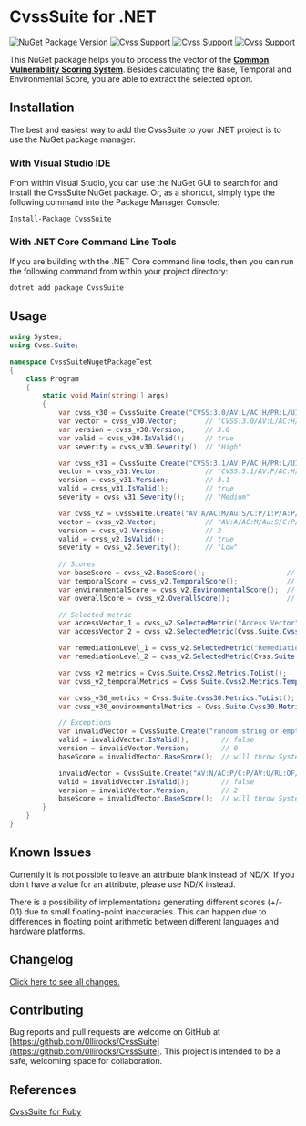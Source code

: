 # CvssSuite for .NET

[![NuGet Package Version](http://img.shields.io/nuget/v/CvssSuite.svg)](https://www.nuget.org/packages/CvssSuite)
[![Cvss Support](https://img.shields.io/badge/CVSS-v2-brightgreen.svg)](https://www.first.org/cvss/v2/guide)
[![Cvss Support](https://img.shields.io/badge/CVSS-v3.0-brightgreen.svg)](https://www.first.org/cvss/v3.0/user-guide)
[![Cvss Support](https://img.shields.io/badge/CVSS-v3.1-brightgreen.svg)](https://www.first.org/cvss/v3.1/user-guide)

This NuGet package helps you to process the vector of the [**Common Vulnerability Scoring System**](https://www.first.org/cvss/specification-document).
Besides calculating the Base, Temporal and Environmental Score, you are able to extract the selected option.

## Installation

The best and easiest way to add the CvssSuite to your .NET project is to use the NuGet package manager.

### With Visual Studio IDE
From within Visual Studio, you can use the NuGet GUI to search for and install the CvssSuite NuGet package. Or, as a shortcut, simply type the following command into the Package Manager Console:

    Install-Package CvssSuite

### With .NET Core Command Line Tools
If you are building with the .NET Core command line tools, then you can run the following command from within your project directory:

    dotnet add package CvssSuite

## Usage

```cs
using System;
using Cvss.Suite;

namespace CvssSuiteNugetPackageTest
{
    class Program
    {
        static void Main(string[] args)
        {
            var cvss_v30 = CvssSuite.Create("CVSS:3.0/AV:L/AC:H/PR:L/UI:R/S:C/C:L/I:L/A:L/CR:L/IR:M/AR:H/MAV:N/MAC:H/MPR:N/MUI:R/MS:U/MC:N/MI:L/MA:H");
            var vector = cvss_v30.Vector;       // "CVSS:3.0/AV:L/AC:H/PR:L/UI:R/S:C/C:L/I:L/A:L/CR:L/IR:M/AR:H/MAV:N/MAC:H/MPR:N/MUI:R/MS:U/MC:N/MI:L/MA:H"
            var version = cvss_v30.Version;     // 3.0
            var valid = cvss_v30.IsValid();     // true
            var severity = cvss_v30.Severity(); // "High"

            var cvss_v31 = CvssSuite.Create("CVSS:3.1/AV:P/AC:H/PR:L/UI:R/S:U/C:L/I:L/A:H/E:H/RL:U/RC:U");
            vector = cvss_v31.Vector;           // "CVSS:3.1/AV:P/AC:H/PR:L/UI:R/S:U/C:L/I:L/A:H/E:H/RL:U/RC:U"
            version = cvss_v31.Version;         // 3.1
            valid = cvss_v31.IsValid();         // true
            severity = cvss_v31.Severity();     // "Medium"

            var cvss_v2 = CvssSuite.Create("AV:A/AC:M/Au:S/C:P/I:P/A:P/E:POC/RL:TF/RC:UC/CDP:L/TD:M/CR:M/IR:M/AR:M");
            vector = cvss_v2.Vector;            // "AV:A/AC:M/Au:S/C:P/I:P/A:P/E:POC/RL:TF/RC:UC/CDP:L/TD:M/CR:M/IR:M/AR:M"
            version = cvss_v2.Version;          // 2
            valid = cvss_v2.IsValid();          // true
            severity = cvss_v2.Severity();      // "Low"
            
            // Scores
            var baseScore = cvss_v2.BaseScore();                    // 4.9
            var temporalScore = cvss_v2.TemporalScore();            // 3.6
            var environmentalScore = cvss_v2.EnvironmentalScore();  // 3.2
            var overallScore = cvss_v2.OverallScore();              // 3.2

            // Selected metric
            var accessVector_1 = cvss_v2.SelectedMetric("Access Vector");                         // "Adjacent Network"
            var accessVector_2 = cvss_v2.SelectedMetric(Cvss.Suite.Cvss2.Metrics.AccessVector);   // "Adjacent Network"

            var remediationLevel_1 = cvss_v2.SelectedMetric("Remediation Level");                       // "Temporary Fix"
            var remediationLevel_2 = cvss_v2.SelectedMetric(Cvss.Suite.Cvss2.Metrics.RemediationLevel); // "Temporary Fix"

            var cvss_v2_metrics = Cvss.Suite.Cvss2.Metrics.ToList();            // Returns a list with all CVSS v2 metrics.
            var cvss_v2_temporalMetrics = Cvss.Suite.Cvss2.Metrics.Temporal();  // Returns a list with all CVSS v2 temporal metrics.

            var cvss_v30_metrics = Cvss.Suite.Cvss30.Metrics.ToList();                      // Returns a list with all CVSS v3.0 metrics.
            var cvss_v30_environmentalMetrics = Cvss.Suite.Cvss30.Metrics.Environmental();  // Returns a list with all CVSS v3.0 environmental metrics.

            // Exceptions
            var invalidVector = CvssSuite.Create("random string or empty string");
            valid = invalidVector.IsValid();        // false
            version = invalidVector.Version;        // 0
            baseScore = invalidVector.BaseScore();  // will throw System.ArgumentException

            invalidVector = CvssSuite.Create("AV:N/AC:P/C:P/AV:U/RL:OF/RC:C"); // invalid vector, authentication is missing
            valid = invalidVector.IsValid();        // false
            version = invalidVector.Version;        // 2
            baseScore = invalidVector.BaseScore();  // will throw System.ArgumentException
        }
    }
}
```

## Known Issues

Currently it is not possible to leave an attribute blank instead of ND/X. If you don't have a value for an attribute, please use ND/X instead.

There is a possibility of implementations generating different scores (+/- 0,1) due to small floating-point inaccuracies. This can happen due to differences in floating point arithmetic between different languages and hardware platforms.

## Changelog

[Click here to see all changes.](https://github.com/0llirocks/CvssSuite/blob/master/CHANGES.md)

## Contributing

Bug reports and pull requests are welcome on GitHub at [https://github.com/0llirocks/CvssSuite](https://github.com/0llirocks/CvssSuite). This project is intended to be a safe, welcoming space for collaboration.

## References
[CvssSuite for Ruby](https://cvss-suite.0lli.rocks)

